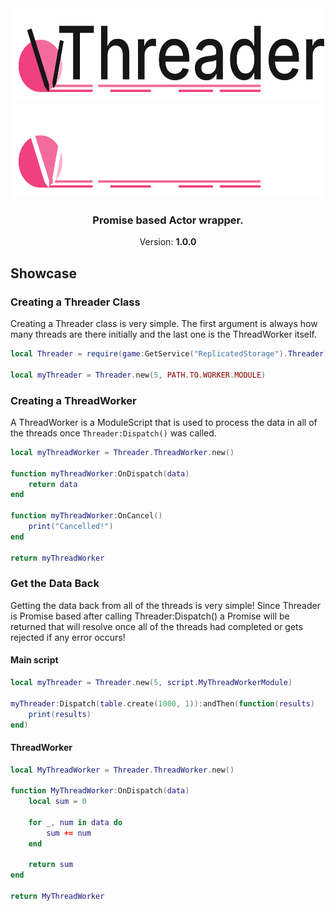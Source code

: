 <div align="center">
    <img height=150 src="./docs/static/img/SVG Threader logo dark.svg#gh-light-mode-only">
    <img height=150 src="./docs/static/img/SVG Threader logo light.svg#gh-dark-mode-only">
    
<h3>Promise based Actor wrapper.</h3>

Version: <b>1.0.0</b>
</div>


## Showcase

### Creating a Threader Class

Creating a Threader class is very simple. The first argument is always 
how many threads are there initially and the last one is the ThreadWorker itself.

```lua
local Threader = require(game:GetService("ReplicatedStorage").Threader)

local myThreader = Threader.new(5, PATH.TO.WORKER.MODULE)
```

### Creating a ThreadWorker

A ThreadWorker is a ModuleScript that is used to process the data in all of the threads 
once `Threader:Dispatch()` was called.

```lua
local myThreadWorker = Threader.ThreadWorker.new()

function myThreadWorker:OnDispatch(data)
    return data
end

function myThreadWorker:OnCancel()
    print("Cancelled!")
end

return myThreadWorker
```

### Get the Data Back

Getting the data back from all of the threads is very simple! Since Threader is Promise 
based after calling Threader:Dispatch() a Promise will be returned that will resolve 
once all of the threads had completed or gets rejected if any error occurs!

#### Main script

```lua
local myThreader = Threader.new(5, script.MyThreadWorkerModule)

myThreader:Dispatch(table.create(1000, 1)):andThen(function(results)
    print(results)
end)
```

#### ThreadWorker

```lua
local MyThreadWorker = Threader.ThreadWorker.new()

function MyThreadWorker:OnDispatch(data)
    local sum = 0

    for _, num in data do
        sum += num
    end

    return sum
end

return MyThreadWorker
```